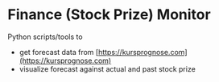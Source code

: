 # Finance (Stock Prize) Monitor

Python scripts/tools to
- get forecast data from [https://kursprognose.com](https://kursprognose.com)
- visualize forecast against actual and past stock prize
